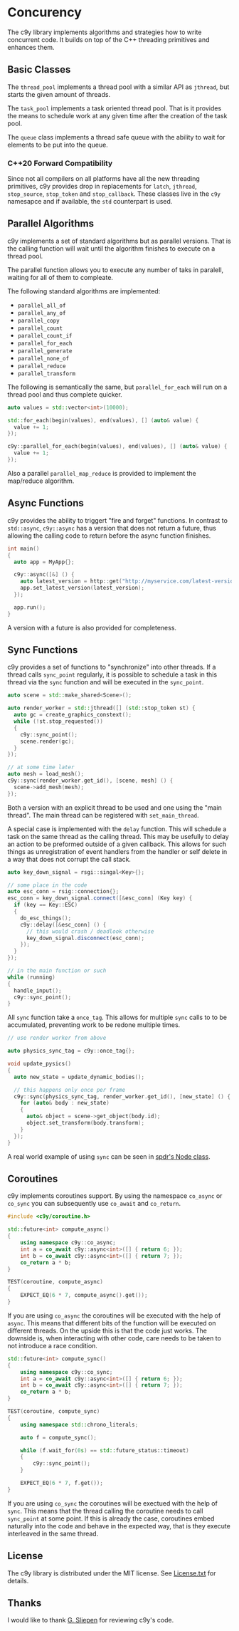 
# Concurency

The c9y library implements algorithms and strategies how to write concurrent
code. It builds on top of the C++ threading primitives and enhances them.

## Basic Classes

The  `thread_pool` implements a thread pool with a similar API as `jthread`, but
starts the given amount of threads.

The `task_pool` implements a task oriented thread pool. That is it provides the
means to schedule work at any given time after the creation of the task pool.

The `queue` class implements a thread safe queue with the ability to wait for
elements to be put into the queue.

### C++20 Forward Compatibility

Since not all compilers on all platforms have all the new threading primitives, 
c9y provides drop in replacements for `latch`, `jthread`, `stop_source`, 
`stop_token` and `stop_callback`. These classes live in the `c9y` namesapce and 
if available, the `std` counterpart is used.

## Parallel Algorithms

c9y implements a set of standard algorithms but as parallel versions. That is
the calling function will wait until the algorithm finishes to execute on
a thread pool.

The parallel function allows you to execute any number of taks in paralell,
waiting for all of them to compleate.

The following standard algorithms are implemented:

- `parallel_all_of`
- `parallel_any_of`
- `parallel_copy`
- `parallel_count`
- `parallel_count_if`
- `parallel_for_each`
- `parallel_generate`
- `parallel_none_of`
- `parallel_reduce`
- `parallel_transform`

The following is semantically the same, but `parallel_for_each` will run on a 
thread pool and thus complete quicker.

```cpp
auto values = std::vector<int>(10000);

std::for_each(begin(values), end(values), [] (auto& value) {
  value += 1;  
});

c9y::parallel_for_each(begin(values), end(values), [] (auto& value) {
  value += 1;  
});
```

Also a parallel `parallel_map_reduce` is provided to implement the map/reduce
algorithm.

## Async Functions

c9y provides the ability to triggert "fire and forget" functions. In contrast
to `std::async`, `c9y::async` has a version that does not return a future, thus
allowing the calling code to return before the async function finishes.

```cpp
int main() 
{
  auto app = MyApp{};

  c9y::async([&] () {
    auto latest_version = http::get("http://myservice.com/latest-version");
    app.set_latest_version(latest_version);
  });

  app.run();
}
```

A version with a future is also provided for completeness.

## Sync Functions

c9y provides a set of functions to "synchronize" into other threads. If a thread
calls `sync_point` regularly, it is possible to schedule a task in this thread 
via the `sync` function and will be executed in the `sync_point`.

```cpp
auto scene = std::make_shared<Scene>();

auto render_worker = std::jthread([] (std::stop_token st) {
  auto gc = create_graphics_constext();
  while (!st.stop_requested())
  {
    c9y::sync_point();
    scene.render(gc);
  }
});

// at some time later
auto mesh = load_mesh();
c9y::sync(render_worker.get_id(), [scene, mesh] () {
  scene->add_mesh(mesh);
});
```

Both a version with an explicit thread to be used and one using the "main thread".
The main thread can be registered with `set_main_thread`.

A special case is implemented with the `delay` function. This will schedule a task
on the same thread as the calling thread. This may be usefully to delay an action
to be preformed outside of a given callback. This allows for such things as
unregistration of event handlers from the handler or self delete in a way that
does not corrupt the call stack.

```cpp
auto key_down_signal = rsgi::singal<Key>{};

// some place in the code
auto esc_conn = rsig::connection{};
esc_conn = key_down_signal.connect([&esc_conn] (Key key) {
  if (key == Key::ESC) 
  {
    do_esc_things();
    c9y::delay([&esc_conn] () {
      // this would crash / deadlook otherwise
      key_down_signal.disconnect(esc_conn); 
    });
  }
});

// in the main function or such
while (running) 
{
  handle_input();
  c9y::sync_point();
}
```

All `sync` function take a `once_tag`. This allows for multiple `sync` calls 
to to be accumulated, preventing work to be redone multiple times.

```cpp
// use render worker from above

auto physics_sync_tag = c9y::once_tag{}; 

void update_pysics()
{
  auto new_state = update_dynamic_bodies();

  // this happens only once per frame
  c9y::sync(physics_sync_tag, render_worker.get_id(), [new_state] () {
    for (auto& body : new_state) 
    {
      auto& object = scene->get_object(body.id);
      object.set_transform(body.transform);
    }  
  });
}
```

A real world example of using `sync` can be seen in [spdr's Node class](https://github.com/rioki/spdr/blob/master/spdr/Node.h).

## Coroutines

c9y implements coroutines support. By using the namespace `co_async` or
`co_sync` you can subsequently use `co_await` and `co_return`.

```cpp
#include <c9y/coroutine.h>

std::future<int> compute_async() 
{
    using namespace c9y::co_async;
    int a = co_await c9y::async<int>([] { return 6; });
    int b = co_await c9y::async<int>([] { return 7; });
    co_return a * b;
}

TEST(coroutine, compute_async)
{
    EXPECT_EQ(6 * 7, compute_async().get());
}
```

If you are using `co_async` the coroutines will be executed with the help of
`async`. This means that different bits of the function will be executed on
different threads. On the upside this is that the code just works. The 
downside is, when interacting with other code, care needs to be taken to not
introduce a race condition.

```cpp
std::future<int> compute_sync() 
{
    using namespace c9y::co_sync;
    int a = co_await c9y::async<int>([] { return 6; });
    int b = co_await c9y::async<int>([] { return 7; });
    co_return a * b;
}

TEST(coroutine, compute_sync)
{
    using namespace std::chrono_literals;

    auto f = compute_sync();

    while (f.wait_for(0s) == std::future_status::timeout)
    {
        c9y::sync_point();
    }

    EXPECT_EQ(6 * 7, f.get());
}
```

If you are using `co_sync` the coroutines will be exectued with the help of 
`sync`. This means that the thread calling the coroutine needs to call 
`sync_point` at some point. If this is already the case, coroutines embed 
naturally into the code and behave in the expected way, that is they execute 
interleaved in the same thread. 

## License

The c9y library is distributed under the MIT license. See [License.txt](License.txt)
for details.

## Thanks

I would like to thank [G. Sliepen](https://codereview.stackexchange.com/users/129343/g-sliepen) for reviewing c9y's code.
